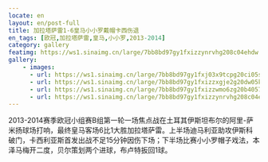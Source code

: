 ```yaml
---
locate: en
layout: en/post-full
title: 加拉塔萨雷1-6皇马小小罗戴帽卡西伤退
en_tags: [欧冠,加拉塔萨雷,皇马,小小罗,2013-2014]
category: gallery
featimg: https://ws1.sinaimg.cn/large/7bb8bd97gy1fxizzynrvhg208c04ehdw.gif
gallery:
    - images:
      - url: https://ws1.sinaimg.cn/large/7bb8bd97gy1fxj03x9tcpg20ci05se83.gif
      - url: https://ws1.sinaimg.cn/large/7bb8bd97gy1fxizzxgje2g20dw05kb2c.gif
      - url: https://ws1.sinaimg.cn/large/7bb8bd97gy1fxizzwmo6zg20b4057x6r.gif
      - url: https://ws1.sinaimg.cn/large/7bb8bd97gy1fxizzynrvhg208c04ehdw.gif
---
```


2013-2014赛季欧冠小组赛B组第一轮一场焦点战在土耳其伊斯坦布尔的阿里-萨米扬球场打响，最终皇马客场6比1大胜加拉塔萨雷。上半场迪马利亚助攻伊斯科破门，卡西利亚斯首发出战不足15分钟因伤下场；下半场比赛小小罗帽子戏法，本泽马梅开二度，贝尔策划两个进球，布卢特扳回1球。